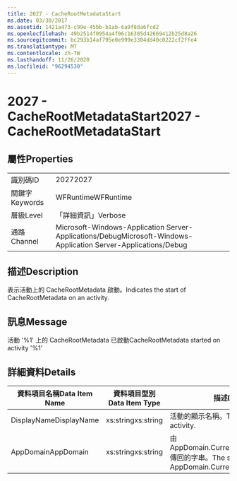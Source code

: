```yaml
---
title: 2027 - CacheRootMetadataStart
ms.date: 03/30/2017
ms.assetid: 1421a473-c99e-45bb-b1ab-6a9f8da6fcd2
ms.openlocfilehash: 49b2514f0954a4f06c16305d42669412b25d8a26
ms.sourcegitcommit: bc293b14af795e0e999e3304dd40c0222cf2ffe4
ms.translationtype: MT
ms.contentlocale: zh-TW
ms.lasthandoff: 11/26/2020
ms.locfileid: "96294530"
---
```

# <a name="2027---cacherootmetadatastart"></a><span data-ttu-id="81a4a-102">2027 - CacheRootMetadataStart</span><span class="sxs-lookup"><span data-stu-id="81a4a-102">2027 - CacheRootMetadataStart</span></span>

## <a name="properties"></a><span data-ttu-id="81a4a-103">屬性</span><span class="sxs-lookup"><span data-stu-id="81a4a-103">Properties</span></span>  
  
|||  
|-|-|  
|<span data-ttu-id="81a4a-104">識別碼</span><span class="sxs-lookup"><span data-stu-id="81a4a-104">ID</span></span>|<span data-ttu-id="81a4a-105">2027</span><span class="sxs-lookup"><span data-stu-id="81a4a-105">2027</span></span>|  
|<span data-ttu-id="81a4a-106">關鍵字</span><span class="sxs-lookup"><span data-stu-id="81a4a-106">Keywords</span></span>|<span data-ttu-id="81a4a-107">WFRuntime</span><span class="sxs-lookup"><span data-stu-id="81a4a-107">WFRuntime</span></span>|  
|<span data-ttu-id="81a4a-108">層級</span><span class="sxs-lookup"><span data-stu-id="81a4a-108">Level</span></span>|<span data-ttu-id="81a4a-109">「詳細資訊」</span><span class="sxs-lookup"><span data-stu-id="81a4a-109">Verbose</span></span>|  
|<span data-ttu-id="81a4a-110">通路</span><span class="sxs-lookup"><span data-stu-id="81a4a-110">Channel</span></span>|<span data-ttu-id="81a4a-111">Microsoft-Windows-Application Server-Applications/Debug</span><span class="sxs-lookup"><span data-stu-id="81a4a-111">Microsoft-Windows-Application Server-Applications/Debug</span></span>|  
  
## <a name="description"></a><span data-ttu-id="81a4a-112">描述</span><span class="sxs-lookup"><span data-stu-id="81a4a-112">Description</span></span>  

 <span data-ttu-id="81a4a-113">表示活動上的 CacheRootMetadata 啟動。</span><span class="sxs-lookup"><span data-stu-id="81a4a-113">Indicates the start of CacheRootMetadata on an activity.</span></span>  
  
## <a name="message"></a><span data-ttu-id="81a4a-114">訊息</span><span class="sxs-lookup"><span data-stu-id="81a4a-114">Message</span></span>  

 <span data-ttu-id="81a4a-115">活動 '%1' 上的 CacheRootMetadata 已啟動</span><span class="sxs-lookup"><span data-stu-id="81a4a-115">CacheRootMetadata started on activity '%1'</span></span>  
  
## <a name="details"></a><span data-ttu-id="81a4a-116">詳細資料</span><span class="sxs-lookup"><span data-stu-id="81a4a-116">Details</span></span>  
  
|<span data-ttu-id="81a4a-117">資料項目名稱</span><span class="sxs-lookup"><span data-stu-id="81a4a-117">Data Item Name</span></span>|<span data-ttu-id="81a4a-118">資料項目型別</span><span class="sxs-lookup"><span data-stu-id="81a4a-118">Data Item Type</span></span>|<span data-ttu-id="81a4a-119">描述</span><span class="sxs-lookup"><span data-stu-id="81a4a-119">Description</span></span>|  
|--------------------|--------------------|-----------------|  
|<span data-ttu-id="81a4a-120">DisplayName</span><span class="sxs-lookup"><span data-stu-id="81a4a-120">DisplayName</span></span>|<span data-ttu-id="81a4a-121">xs:string</span><span class="sxs-lookup"><span data-stu-id="81a4a-121">xs:string</span></span>|<span data-ttu-id="81a4a-122">活動的顯示名稱。</span><span class="sxs-lookup"><span data-stu-id="81a4a-122">The display name of the activity.</span></span>|  
|<span data-ttu-id="81a4a-123">AppDomain</span><span class="sxs-lookup"><span data-stu-id="81a4a-123">AppDomain</span></span>|<span data-ttu-id="81a4a-124">xs:string</span><span class="sxs-lookup"><span data-stu-id="81a4a-124">xs:string</span></span>|<span data-ttu-id="81a4a-125">由 AppDomain.CurrentDomain.FriendlyName 傳回的字串。</span><span class="sxs-lookup"><span data-stu-id="81a4a-125">The string returned by AppDomain.CurrentDomain.FriendlyName.</span></span>|
